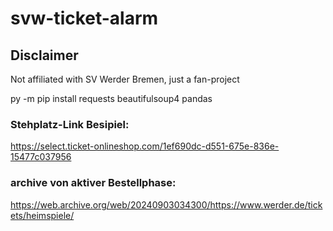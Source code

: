 # svw-ticket-alarm

## Disclaimer

Not affiliated with SV Werder Bremen, just a fan-project

py -m pip install requests beautifulsoup4 pandas


### Stehplatz-Link Besipiel: 

https://select.ticket-onlineshop.com/1ef690dc-d551-675e-836e-15477c037956

### archive von aktiver Bestellphase:
https://web.archive.org/web/20240903034300/https://www.werder.de/tickets/heimspiele/
